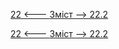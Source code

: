 [22 <--- ](22.md) [   Зміст   ](README.md) [--> 22.2](22_2.md)



[22 <--- ](22.md) [   Зміст   ](README.md) [--> 22.2](22_2.md)